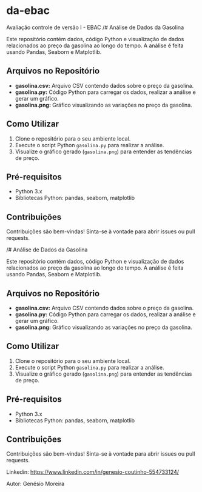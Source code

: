 # da-ebac
Avaliação controle de versão I - EBAC
/# Análise de Dados da Gasolina

Este repositório contém dados, código Python e visualização de dados relacionados ao preço da gasolina ao longo do tempo. A análise é feita usando Pandas, Seaborn e Matplotlib.

## Arquivos no Repositório

- **gasolina.csv:** Arquivo CSV contendo dados sobre o preço da gasolina.
- **gasolina.py:** Código Python para carregar os dados, realizar a análise e gerar um gráfico.
- **gasolina.png:** Gráfico visualizando as variações no preço da gasolina.

## Como Utilizar

1. Clone o repositório para o seu ambiente local.
2. Execute o script Python `gasolina.py` para realizar a análise.
3. Visualize o gráfico gerado (`gasolina.png`) para entender as tendências de preço.

## Pré-requisitos

- Python 3.x
- Bibliotecas Python: pandas, seaborn, matplotlib

## Contribuições

Contribuições são bem-vindas! Sinta-se à vontade para abrir issues ou pull requests.

 /# Análise de Dados da Gasolina

Este repositório contém dados, código Python e visualização de dados relacionados ao preço da gasolina ao longo do tempo. A análise é feita usando Pandas, Seaborn e Matplotlib.

## Arquivos no Repositório

- **gasolina.csv:** Arquivo CSV contendo dados sobre o preço da gasolina.
- **gasolina.py:** Código Python para carregar os dados, realizar a análise e gerar um gráfico.
- **gasolina.png:** Gráfico visualizando as variações no preço da gasolina.

## Como Utilizar

1. Clone o repositório para o seu ambiente local.
2. Execute o script Python `gasolina.py` para realizar a análise.
3. Visualize o gráfico gerado (`gasolina.png`) para entender as tendências de preço.

## Pré-requisitos

- Python 3.x
- Bibliotecas Python: pandas, seaborn, matplotlib

## Contribuições

Contribuições são bem-vindas! Sinta-se à vontade para abrir issues ou pull requests.

Linkedin: https://www.linkedin.com/in/genesio-coutinho-554733124/

Autor: Genésio Moreira
 